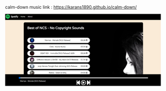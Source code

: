 calm-down music link : https://karans1890.github.io/calm-down/

![alt text](https://github.com/karans1890/calm-down/blob/af66be0f6174bbdf81826fbd8255c9e8a878a818/img.png)
